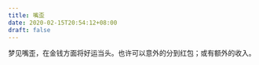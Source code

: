 ```yaml
---
title: 嘴歪
date: 2020-02-15T20:54:12+08:00
draft: false
---
```


梦见嘴歪，在金钱方面将好运当头。也许可以意外的分到红包；或有额外的收入。